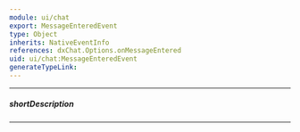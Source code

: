 ```yaml
---
module: ui/chat
export: MessageEnteredEvent
type: Object
inherits: NativeEventInfo
references: dxChat.Options.onMessageEntered
uid: ui/chat:MessageEnteredEvent
generateTypeLink: 
---
```

---
##### shortDescription
<!-- Description goes here -->

---
<!-- Description goes here -->
